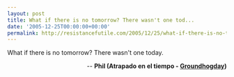 ```yaml
---
layout: post
title: What if there is no tomorrow? There wasn't one tod...
date: '2005-12-25T00:00:00+00:00'
permalink: http://resistancefutile.com/2005/12/25/what-if-there-is-no-tomorrow-there-wasnt-one-tod/
---
```

<p class="frase">What if there is no tomorrow? There wasn't one today.</p><p style="text-align:right;">-- <strong>Phil (Atrapado en el tiempo - </strong><strong><a href="http://www.imdb.com/title/tt0107048/">Groundhogday</a></strong><strong>)</strong></p>
